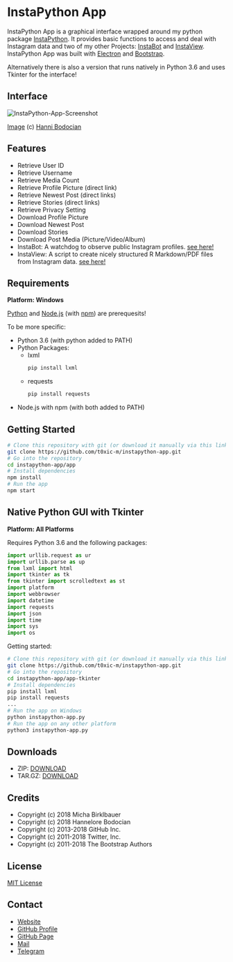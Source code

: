 # InstaPython App

InstaPython App is a graphical interface wrapped around my python package [InstaPython](https://github.com/t0xic-m/instapython). It provides basic functions to access and deal with Instagram data and two of my other Projects: [InstaBot](https://github.com/t0xic-m/instagram_watchdog) and [InstaView](https://github.com/t0xic-m/instagram_data_download_viewer). InstaPython App was built with [Electron](https://electronjs.org/) and [Bootstrap](https://getbootstrap.com/).

Alternatively there is also a version that runs natively in Python 3.6 and uses Tkinter for the interface!

## Interface

![InstaPython-App-Screenshot](https://raw.githubusercontent.com/t0xic-m/instapython-app/master/docs/ipa-screenshot.jpg)

[Image](https://www.instagram.com/p/BQGIwFYFDSB/) (c) [Hanni Bodocian](https://www.instagram.com/hannibodo/)

## Features

- Retrieve User ID
- Retrieve Username
- Retrieve Media Count
- Retrieve Profile Picture (direct link)
- Retrieve Newest Post (direct links)
- Retrieve Stories (direct links)
- Retrieve Privacy Setting
- Download Profile Picture
- Download Newest Post
- Download Stories
- Download Post Media (Picture/Video/Album)
- InstaBot: A watchdog to observe public Instagram profiles. [see here!](https://github.com/t0xic-m/instagram_watchdog)
- InstaView: A script to create nicely structured R Markdown/PDF files from Instagram data.  [see here!](https://github.com/t0xic-m/instagram_data_download_viewer)

## Requirements

**Platform: Windows**

[Python](https://www.python.org/) and [Node.js](https://nodejs.org) (with [npm](https://www.npmjs.com/)) are prerequesits!

To be more specific:
- Python 3.6 (with python added to PATH)
- Python Packages:
  - lxml
    ```bash
    pip install lxml
    ```
  - requests
    ```bash
    pip install requests
    ```
- Node.js with npm (with both added to PATH)

## Getting Started

```bash
# Clone this repository with git (or download it manually via this link: https://github.com/t0xic-m/instapython-app/archive/master.zip)
git clone https://github.com/t0xic-m/instapython-app.git
# Go into the repository
cd instapython-app/app
# Install dependencies
npm install
# Run the app
npm start
```

## Native Python GUI with Tkinter

**Platform: All Platforms**

Requires Python 3.6 and the following packages:

```python
import urllib.request as ur
import urllib.parse as up
from lxml import html
import tkinter as tk
from tkinter import scrolledtext as st
import platform
import webbrowser
import datetime
import requests
import json
import time
import sys
import os
```

Getting started:

```bash
# Clone this repository with git (or download it manually via this link: https://github.com/t0xic-m/instapython-app/archive/master.zip)
git clone https://github.com/t0xic-m/instapython-app.git
# Go into the repository
cd instapython-app/app-tkinter
# Install dependencies
pip install lxml
pip install requests
...
# Run the app on Windows
python instapython-app.py
# Run the app on any other platform
python3 instapython-app.py
```

## Downloads

- ZIP: [DOWNLOAD](https://github.com/t0xic-m/instapython-app/archive/master.zip)
- TAR.GZ: [DOWNLOAD](https://github.com/t0xic-m/instapython-app/archive/master.tar.gz)

## Credits

- Copyright (c) 2018 Micha Birklbauer
- Copyright (c) 2018 Hannelore Bodocian
- Copyright (c) 2013-2018 GitHub Inc.
- Copyright (c) 2011-2018 Twitter, Inc.
- Copyright (c) 2011-2018 The Bootstrap Authors

## License

[MIT License](https://github.com/t0xic-m/instapython-app/blob/master/LICENSE.md)

## Contact

- [Website](https://sites.google.com/site/michabirklbauer)
- [GitHub Profile](https://github.com/t0xic-m)
- [GitHub Page](https://t0xic-m.github.io/)
- [Mail](micha.birklbauer@gmail.com)
- [Telegram](https://telegram.me/micha_birklbauer)
